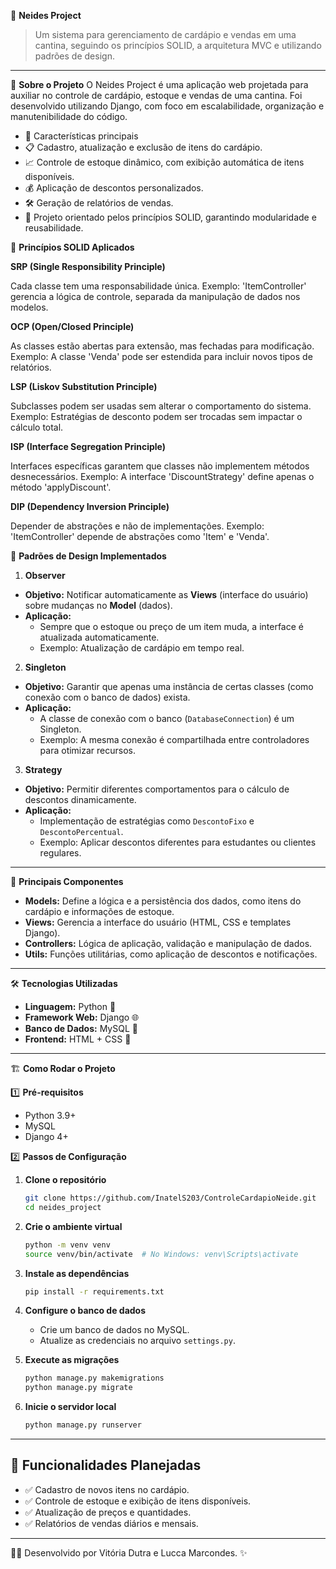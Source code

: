 🎨 **Neides Project**  
> Um sistema para gerenciamento de cardápio e vendas em uma cantina, seguindo os princípios SOLID, a arquitetura MVC e utilizando padrões de design.

---

🚀 **Sobre o Projeto**
O Neides Project é uma aplicação web projetada para auxiliar no controle de cardápio, estoque e vendas de uma cantina. Foi desenvolvido utilizando Django, com foco em escalabilidade, organização e manutenibilidade do código.

- 🔑 Características principais
- 📋 Cadastro, atualização e exclusão de itens do cardápio.
- 📈 Controle de estoque dinâmico, com exibição automática de itens disponíveis.
- 💰 Aplicação de descontos personalizados.
- 🛠️ Geração de relatórios de vendas.
- 🌟 Projeto orientado pelos princípios SOLID, garantindo modularidade e reusabilidade.

📐 **Princípios SOLID Aplicados**

**SRP (Single Responsibility Principle)**

Cada classe tem uma responsabilidade única.
Exemplo: 'ItemController' gerencia a lógica de controle, separada da manipulação de dados nos modelos.

**OCP (Open/Closed Principle)**

As classes estão abertas para extensão, mas fechadas para modificação.
Exemplo: A classe 'Venda' pode ser estendida para incluir novos tipos de relatórios.

**LSP (Liskov Substitution Principle)**

Subclasses podem ser usadas sem alterar o comportamento do sistema.
Exemplo: Estratégias de desconto podem ser trocadas sem impactar o cálculo total.

**ISP (Interface Segregation Principle)**

Interfaces específicas garantem que classes não implementem métodos desnecessários.
Exemplo: A interface 'DiscountStrategy' define apenas o método 'applyDiscount'.

**DIP (Dependency Inversion Principle)**

Depender de abstrações e não de implementações.
Exemplo: 'ItemController' depende de abstrações como 'Item' e 'Venda'.

🧩 **Padrões de Design Implementados**

1. **Observer**  
- **Objetivo:** Notificar automaticamente as **Views** (interface do usuário) sobre mudanças no **Model** (dados).  
- **Aplicação:**  
  - Sempre que o estoque ou preço de um item muda, a interface é atualizada automaticamente.  
  - Exemplo: Atualização de cardápio em tempo real.  

2. **Singleton**  
- **Objetivo:** Garantir que apenas uma instância de certas classes (como conexão com o banco de dados) exista.  
- **Aplicação:**  
  - A classe de conexão com o banco (`DatabaseConnection`) é um Singleton.  
  - Exemplo: A mesma conexão é compartilhada entre controladores para otimizar recursos.  

3. **Strategy**  
- **Objetivo:** Permitir diferentes comportamentos para o cálculo de descontos dinamicamente.  
- **Aplicação:**  
  - Implementação de estratégias como `DescontoFixo` e `DescontoPercentual`.  
  - Exemplo: Aplicar descontos diferentes para estudantes ou clientes regulares.
---

📂 **Principais Componentes**
- **Models:** Define a lógica e a persistência dos dados, como itens do cardápio e informações de estoque.  
- **Views:** Gerencia a interface do usuário (HTML, CSS e templates Django).  
- **Controllers:** Lógica de aplicação, validação e manipulação de dados.  
- **Utils:** Funções utilitárias, como aplicação de descontos e notificações.

---

🛠️ **Tecnologias Utilizadas**
- **Linguagem:** Python 🐍  
- **Framework Web:** Django 🌐  
- **Banco de Dados:** MySQL 💾  
- **Frontend:** HTML + CSS 🎨  

---

🏗️ **Como Rodar o Projeto**

1️⃣ **Pré-requisitos**  
- Python 3.9+  
- MySQL  
- Django 4+  


2️⃣ **Passos de Configuração**  

1. **Clone o repositório**  
   ```bash
   git clone https://github.com/InatelS203/ControleCardapioNeide.git
   cd neides_project
   ```

2. **Crie o ambiente virtual**  
   ```bash
   python -m venv venv
   source venv/bin/activate  # No Windows: venv\Scripts\activate
   ```

3. **Instale as dependências**  
   ```bash
   pip install -r requirements.txt
   ```

4. **Configure o banco de dados**  
   - Crie um banco de dados no MySQL.  
   - Atualize as credenciais no arquivo `settings.py`.  

5. **Execute as migrações**  
   ```bash
   python manage.py makemigrations
   python manage.py migrate
   ```

6. **Inicie o servidor local**  
   ```bash
   python manage.py runserver
   ```

---

## 📌 **Funcionalidades Planejadas**
- ✅ Cadastro de novos itens no cardápio.  
- ✅ Controle de estoque e exibição de itens disponíveis.  
- ✅ Atualização de preços e quantidades.  
- ✅ Relatórios de vendas diários e mensais. 

---

👩‍💻 Desenvolvido por Vitória Dutra e Lucca Marcondes. ✨
